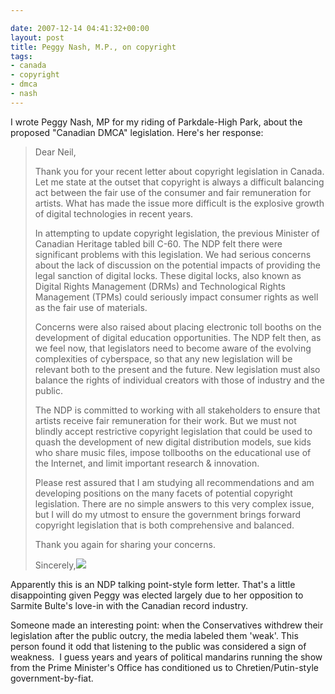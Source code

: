 ```yaml
---

date: 2007-12-14 04:41:32+00:00
layout: post
title: Peggy Nash, M.P., on copyright
tags:
- canada
- copyright
- dmca
- nash
---
```


I wrote Peggy Nash, MP for my riding of Parkdale-High Park, about the proposed "Canadian DMCA" legislation. Here's her response:


<blockquote>Dear Neil,

Thank you for your recent letter about copyright legislation in Canada. Let me state at the outset that copyright is always a difficult balancing act between the fair use of the consumer and fair remuneration for artists. What has made the issue more difficult is the explosive growth of digital technologies in recent years.

In attempting to update copyright legislation, the previous Minister of Canadian Heritage tabled bill C-60. The NDP felt there were significant problems with this legislation. We had serious concerns about the lack of discussion on the potential impacts of providing the legal sanction of digital locks. These digital locks, also known as Digital Rights Management (DRMs) and Technological Rights Management (TPMs) could seriously impact consumer rights as well as the fair use of materials.

Concerns were also raised about placing electronic toll booths on the development of digital education opportunities. The NDP felt then, as we feel now, that legislators need to become aware of the evolving complexities of cyberspace, so that any new legislation will be relevant both to the present and the future. New legislation must also balance the rights of individual creators with those of industry and the public.

The NDP is committed to working with all stakeholders to ensure that artists receive fair remuneration for their work. But we must not blindly accept restrictive copyright legislation that could be used to quash the development of new digital distribution models, sue kids who share music files, impose tollbooths on the educational use of the Internet, and limit important research & innovation.

Please rest assured that I am studying all recommendations and am developing positions on the many facets of potential copyright legislation. There are no simple answers to this very complex issue, but I will do my utmost to ensure the government brings forward copyright legislation that is both comprehensive and balanced.

Thank you again for sharing your concerns.

Sincerely,[![](http://fink08.files.wordpress.com/2009/12/outlook.jpg?w=150)](http://fink08.files.wordpress.com/2009/12/outlook.jpg)</blockquote>


Apparently this is an NDP talking point-style form letter. That's a little disappointing given Peggy was elected largely due to her opposition to Sarmite Bulte's love-in with the Canadian record industry.

Someone made an interesting point: when the Conservatives withdrew their legislation after the public outcry, the media labeled them 'weak'. This person found it odd that listening to the public was considered a sign of weakness.  I guess years and years of political mandarins running the show from the Prime Minister's Office has conditioned us to Chretien/Putin-style government-by-fiat.
